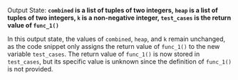 Output State: **`combined` is a list of tuples of two integers, `heap` is a list of tuples of two integers, `k` is a non-negative integer, `test_cases` is the return value of `func_1()`**

In this output state, the values of `combined`, `heap`, and `k` remain unchanged, as the code snippet only assigns the return value of `func_1()` to the new variable `test_cases`. The return value of `func_1()` is now stored in `test_cases`, but its specific value is unknown since the definition of `func_1()` is not provided.